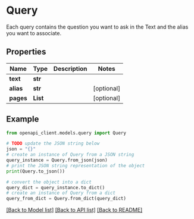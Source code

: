 # Query

Each query contains the question you want to ask in the Text and the alias you want to associate.

## Properties

Name | Type | Description | Notes
------------ | ------------- | ------------- | -------------
**text** | **str** |  | 
**alias** | **str** |  | [optional] 
**pages** | **List** |  | [optional] 

## Example

```python
from openapi_client.models.query import Query

# TODO update the JSON string below
json = "{}"
# create an instance of Query from a JSON string
query_instance = Query.from_json(json)
# print the JSON string representation of the object
print(Query.to_json())

# convert the object into a dict
query_dict = query_instance.to_dict()
# create an instance of Query from a dict
query_from_dict = Query.from_dict(query_dict)
```
[[Back to Model list]](../README.md#documentation-for-models) [[Back to API list]](../README.md#documentation-for-api-endpoints) [[Back to README]](../README.md)


